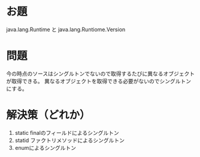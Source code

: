 # お題
java.lang.Runtime と java.lang.Runtiome.Version  

# 問題
今の時点のソースはシングルトンでないので取得するたびに異なるオブジェクトが取得できる。
異なるオブジェクトを取得できる必要がないのでシングルトンにする。

# 解決策（どれか）
1. static finalのフィールドによるシングルトン
2. statid ファクトリメソッドによるシングルトン
3. enumによるシングルトン

